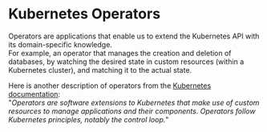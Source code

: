 # Kubernetes Operators

Operators are applications that enable us to extend the Kubernetes API with its domain-specific knowledge.  
For example, an operator that manages the creation and deletion of databases, by watching the desired state in custom resources (within a Kubernetes cluster), and matching it to the actual state.

Here is another description of operators from the [Kubernetes documentation](https://kubernetes.io/docs/concepts/extend-kubernetes/operator/):  
"_Operators are software extensions to Kubernetes that make use of custom resources to manage applications and their components. Operators follow Kubernetes principles, notably the control loop._"




